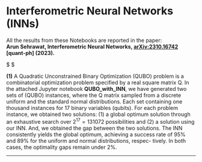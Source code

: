 # Interferometric Neural Networks (INNs)

All the results from these Notebooks are reported in the paper: <br>
__Arun Sehrawat, Interferometric Neural Networks, [arXiv:2310.16742](https://arxiv.org/abs/2310.16742) [quant-ph] (2023).__

$ $

**(1)** A Quadratic Unconstrained Binary Optimization (QUBO) problem is a combinatorial optimization problem specified by a real square matrix Q. 
In the attached Jupyter notebook __QUBO_with_INN__, we have generated two sets of (QUBO) instances, where the Q matrix sampled from a discrete uniform and the standard normal distributions.
Each set containing one thousand instances for 17  binary variables (qubits). 
For each problem instance, we obtained two solutions: (1) a global optimum solution through an exhaustive search over $2^{17}=131072$ possibilities and (2) a solution using our INN.
And, we obtained the gap between the two solutions. The INN consistently yields the global optimum, achieving a success rate of 95% and 89% for the uniform and normal distributions, respec-
tively. In both cases, the optimality gaps remain under 2%.


-----

